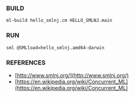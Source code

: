 ### BUILD
```
ml-build hello_smlnj.cm HELLO_SMLNJ.main
```
### RUN
```
sml @SMLload=hello_smlnj.amd64-darwin
```
### REFERENCES
- [http://www.smlnj.org/](http://www.smlnj.org/)
- [https://en.wikipedia.org/wiki/Concurrent_ML](https://en.wikipedia.org/wiki/Concurrent_ML)